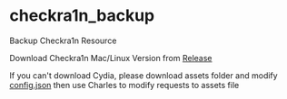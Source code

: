# checkra1n_backup
Backup Checkra1n Resource

Download Checkra1n Mac/Linux Version from [Release](https://github.com/tom-snow/checkra1n_backup/releases/tag/0.12.4)

If you can't download Cydia, please download assets folder and modify [config.json](./assets/config.json) then use Charles to modify requests to assets file
